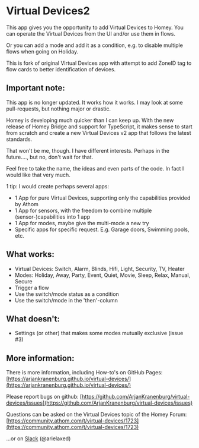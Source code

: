 # Virtual Devices2

This app gives you the opportunity to add Virtual Devices to Homey. You can operate the Virtual Devices from the UI and/or use them in flows.

Or you can add a mode and add it as a condition, e.g. to disable multiple flows when going on Holiday.

This is fork of original Virtual Devices app with attempt to add ZoneID tag to flow cards to better identification of devices.

## Important note:

This app is no longer updated. It works how it works. I may look at some pull-requests, but nothing major or drastic.

Homey is developing much quicker than I can keep up. With the new release of Homey Bridge and support for TypeScript, it makes sense to start from scratch and create a new Virtual Devices v2 app that follows the latest standards. 

That won't be me, though. I have different interests. Perhaps in the future...., but no, don't wait for that.

Feel free to take the name, the ideas and even parts of the code. In fact I would like that very much.

1 tip: I would create perhaps several apps:
* 1 App for pure Virtual Devices, supporting only the capabilities provided by Athom
* 1 App for sensors, with the freedom to combine multiple (sensor-)capabilities into 1 app
* 1 App for modes, maybe give the multi-mode a new try
* Specific apps for specific request. E.g. Garage doors, Swimming pools, etc.



## What works:

* Virtual Devices: Switch, Alarm, Blinds, Hifi, Light, Security, TV, Heater
* Modes: Holiday, Away, Party, Event, Quiet, Movie, Sleep, Relax, Manual, Secure
* Trigger a flow
* Use the switch/mode status as a condition
* Use the switch/mode in the 'then'-column

## What doesn't:

* Settings (or other) that makes some modes mutually exclusive (issue #3)


## More information:

There is more information, including How-to's on GitHub Pages:
[https://arjankranenburg.github.io/virtual-devices/](https://arjankranenburg.github.io/virtual-devices/)

Please report bugs on github:
[https://github.com/ArjanKranenburg/virtual-devices/issues](https://github.com/ArjanKranenburg/virtual-devices/issues)

Questions can be asked on the Virtual Devices topic of the Homey Forum: [https://community.athom.com/t/virtual-devices/1723](https://community.athom.com/t/virtual-devices/1723)

...or on [Slack](https://athomcommunity.slack.com) (@arielaxed)
